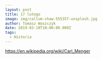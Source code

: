 ```yaml
---
layout: post
title: 17 lutego
image: img/callum-shaw-555357-unsplash.jpg
author: Tomasz Waszczyk
date: 2019-03-10T10:00:00.000Z
tags:
  - Historia
---
```


<https://en.wikipedia.org/wiki/Carl_Menger>
